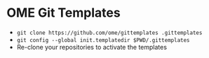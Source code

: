 OME Git Templates
=================

 * `git clone https://github.com/ome/gittemplates .gittemplates`
 * `git config --global init.templatedir $PWD/.gittemplates`
 * Re-clone your repositories to activate the templates
